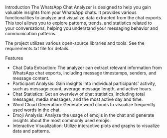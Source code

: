 Introduction
The WhatsApp Chat Analyzer is designed to help you gain valuable insights from your WhatsApp chats. It provides various functionalities to analyze and visualize data extracted from the chat exports. This tool allows you to explore patterns, trends, and statistics related to your conversations, helping you understand your messaging behavior and communication patterns.

The project utilizes various open-source libraries and tools. See the requirements.txt file for details.

Features
 * Chat Data Extraction: The analyzer can extract relevant information from WhatsApp chat exports, including message timestamps, senders, and message content.
 * Participant Analysis: Gain insights into individual participants' activity, such as message count, average message length, and active hours.
 * Chat Statistics: Get an overview of chat statistics, including total messages, media messages, and the most active day and time.
 * Word Cloud Generation: Generate word clouds to visualize frequently used words in the chat.
 * Emoji Analysis: Analyze the usage of emojis in the chat and generate insights about the most commonly used emojis.
 * Interactive Visualization: Utilize interactive plots and graphs to visualize data and patterns.
